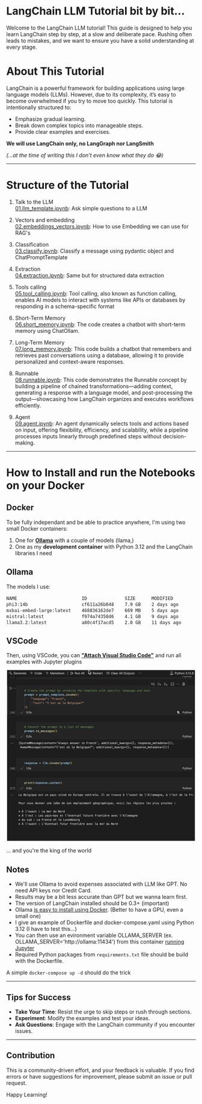 # LangChain LLM Tutorial bit by bit...

Welcome to the LangChain LLM tutorial! This guide is designed to help you learn LangChain step by step, at a slow and deliberate pace. Rushing often leads to mistakes, and we want to ensure you have a solid understanding at every stage.

# About This Tutorial
LangChain is a powerful framework for building applications using large language models (LLMs). 
However, due to its complexity, it’s easy to become overwhelmed if you try to move too quickly. 
This tutorial is intentionally structured to:

- Emphasize gradual learning.
- Break down complex topics into manageable steps.
- Provide clear examples and exercises.

**We will use LangChain only, no LangGraph nor LangSmith** 

*(...at the time of writing this I don't even know what they do 😂)*

---

# Structure of the Tutorial

1. Talk to the LLM<br>
[01.llm_template.ipynb](01.llm_template.ipynb): Ask simple questions to a LLM

2. Vectors and embedding<br>
[02.embeddings_vectors.ipynb](02.embeddings_vectors.ipynb): How to use Embedding we can use for RAG's

3. Classification<br>
[03.classify.ipynb](03.classify.ipynb): Classify a message using pydantic object and ChatPromptTemplate

4. Extraction<br>
[04.extraction.ipynb](04.extraction.ipynb): Same but for structured data extraction

5. Tools calling<br>
[05.tool_calling.ipynb](05.tool_calling.ipynb): Tool calling, also known as function calling, enables AI models to interact with systems like APIs or databases by responding in a schema-specific format

6. Short-Term Memory<br>
[06.short_memory.ipynb](06.short_memory.ipynb): The code creates a chatbot with short-term memory using ChatOllam.

7. Long-Term Memory<br>
[07.long_memory.ipynb](07.long_memory.ipynb): This code builds a chatbot that remembers and retrieves past conversations using a database, allowing it to provide personalized and context-aware responses.

8. Runnable<br>
[08.runnable.ipynb](08.runnable.ipynb): This code demonstrates the Runnable concept by building a pipeline of chained transformations—adding context, generating a response with a language model, and post-processing the output—showcasing how LangChain organizes and executes workflows efficiently.

9. Agent<br>
[09.agent.ipynb](09.agent.ipynb): An agent dynamically selects tools and actions based on input, offering flexibility, efficiency, and scalability, while a pipeline processes inputs linearly through predefined steps without decision-making.
---

# How to Install and run the Notebooks on your Docker

## Docker

To be fully independant and be able to practice anywhere, I'm using two small Docker containers:
1) One for [**Ollama**](https://ollama.com/search) with a couple of models (llama,)
2) One as my **development container** with Python 3.12 and the LangChain libraries I need

## Ollama
The models I use:
```
NAME                        ID              SIZE      MODIFIED    
phi3:14b                    cf611a26b048    7.9 GB    2 days ago     
mxbai-embed-large:latest    468836162de7    669 MB    5 days ago     
mistral:latest              f974a74358d6    4.1 GB    9 days ago     
llama3.2:latest             a80c4f17acd5    2.0 GB    11 days ago  
```

## VSCode

Then, using VSCode, you can [**"Attach Visual Studio Code"**](https://code.visualstudio.com/docs/devcontainers/containers) and run all examples with Jupyter plugins 

<p align="center"><img src="docs/vscode.gif" width="500"></p>

... and you're the king of the world

## Notes
- We'll use Ollama to avoid expenses associated with LLM like GPT. No need API keys nor Credit Card. 
- Results may be a bit less accurate than GPT but we wanna learn first.
- The version of LangChain installed should be 0.3+ (important)
- Ollama [is easy to install using Docker](https://github.com/ollama/ollama/blob/main/docs/docker.md). 
(Better to have a GPU, even a small one)
- I give an example of Dockerfile and docker-compose.yaml using Python 3.12 (I have to test this...)
- You can then use an evironment variable OLLAMA_SERVER (ex. OLLAMA_SERVER='http://ollama:11434') from this container [running Jupyter](https://jupyterlab.readthedocs.io/en/4.1.x/getting_started/installation.html)
- Required Python packages from `requirements.txt` file should be build with the Dockerfile.

A simple `docker-compose up -d` should do the trick

---

## Tips for Success
- **Take Your Time**: Resist the urge to skip steps or rush through sections.
- **Experiment**: Modify the examples and test your ideas.
- **Ask Questions**: Engage with the LangChain community if you encounter issues.

---

## Contribution
This is a community-driven effort, and your feedback is valuable. If you find errors or have suggestions for improvement, please submit an issue or pull request.

Happy Learning!